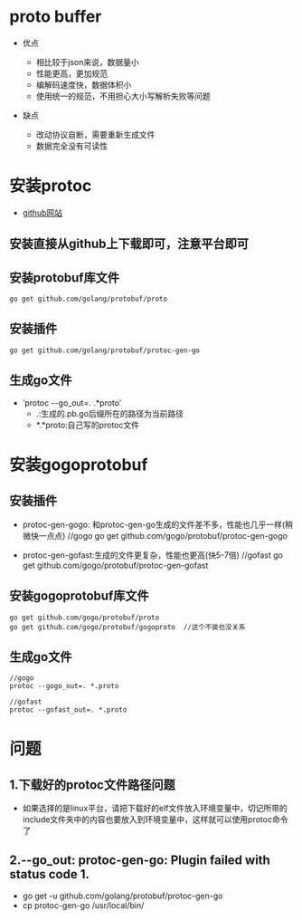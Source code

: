 # proto buffer
- 优点
    - 相比较于json来说，数据量小
    - 性能更高，更加规范
    - 编解码速度快，数据体积小
    - 使用统一的规范，不用担心大小写解析失败等问题

- 缺点
    - 改动协议自断，需要重新生成文件
    - 数据完全没有可读性

# 安装protoc 
- [github网站](https://github.com/protocolbuffers/protobuf/releases)

## 安装直接从github上下载即可，注意平台即可

## 安装protobuf库文件
    go get github.com/golang/protobuf/proto

## 安装插件
    go get github.com/golang/protobuf/protoc-gen-go

## 生成go文件
- ‵protoc --go_out=. .*proto‵
    - .:生成的.pb.go后缀所在的路径为当前路径
    - *.*proto:自己写的protoc文件

# 安装gogoprotobuf
## 安装插件
- protoc-gen-gogo: 和protoc-gen-go生成的文件差不多，性能也几乎一样(稍微快一点点)
    //gogo
    go get github.com/gogo/protobuf/protoc-gen-gogo

- protoc-gen-gofast:生成的文件更复杂，性能也更高(快5-7倍)
    //gofast
    go get github.com/gogo/protobuf/protoc-gen-gofast

## 安装gogoprotobuf库文件
    go get github.com/gogo/protobuf/proto
    go get github.com/gogo/protobuf/gogoproto  //这个不装也没关系

## 生成go文件
    //gogo
    protoc --gogo_out=. *.proto
    
    //gofast
    protoc --gofast_out=. *.proto

# 问题
## 1.下载好的protoc文件路径问题
-  如果选择的是linux平台，请把下载好的elf文件放入环境变量中，切记所带的include文件夹中的内容也要放入到环境变量中，这样就可以使用protoc命令了

## 2.--go_out: protoc-gen-go: Plugin failed with status code 1.
- go get -u github.com/golang/protobuf/protoc-gen-go
- cp protoc-gen-go  /usr/local/bin/